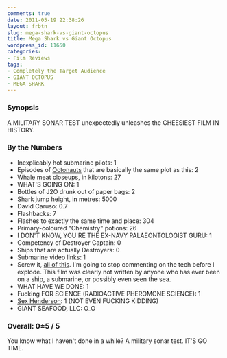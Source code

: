 ```yaml
---
comments: true
date: 2011-05-19 22:38:26
layout: frbtn
slug: mega-shark-vs-giant-octopus
title: Mega Shark vs Giant Octopus
wordpress_id: 11650
categories:
- Film Reviews
tags:
- Completely the Target Audience
- GIANT OCTOPUS
- MEGA SHARK
---
```


### Synopsis

A MILITARY SONAR TEST unexpectedly unleashes the CHEESIEST FILM IN HISTORY.

### By the Numbers

  * Inexplicably hot submarine pilots: 1
  * Episodes of [Octonauts](http://www.octonauts.com/) that are basically the same plot as this: 2
  * Whale meat closeups, in kilotons: 27
  * WHAT'S GOING ON: 1
  * Bottles of J2O drunk out of paper bags: 2
  * Shark jump height, in metres: 5000
  * David Caruso: 0.7
  * Flashbacks: 7
  * Flashes to exactly the same time and place: 304
  * Primary-coloured "Chemistry" potions: 26
  * I DON'T KNOW, YOU'RE THE EX-NAVY PALAEONTOLOGIST GURU: 1
  * Competency of Destroyer Captain: 0
  * Ships that are actually Destroyers: 0
  * Submarine video links: 1
  * Screw it, [all of this](http://www.imdb.com/title/tt1350498/goofs). I'm going to stop commenting on the tech before I explode.  This film was clearly not written by anyone who has ever been on a ship, a submarine, or possibly even seen the sea.
  * WHAT HAVE WE DONE: 1
  * Fucking FOR SCIENCE (RADIOACTIVE PHEROMONE SCIENCE): 1
  * [Sex Henderson](http://www.imdb.com/name/nm3486173/): 1 (NOT EVEN FUCKING KIDDING)
  * GIANT SEAFOOD, LLC: O_O

### Overall: 0±5 / 5

You know what I haven't done in a while? A military sonar test.  IT'S GO TIME.
